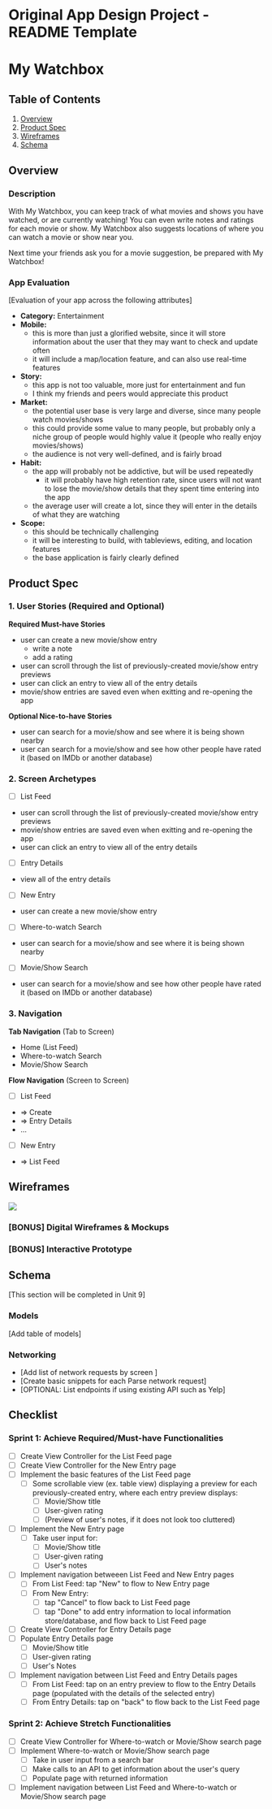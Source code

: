 Original App Design Project - README Template
===

# My Watchbox

## Table of Contents

1. [Overview](#Overview)
2. [Product Spec](#Product-Spec)
3. [Wireframes](#Wireframes)
4. [Schema](#Schema)

## Overview

### Description

With My Watchbox, you can keep track of what movies and shows you have watched, or are currently watching! You can even write notes and ratings for each movie or show. My Watchbox also suggests locations of where you can watch a movie or show near you.

Next time your friends ask you for a movie suggestion, be prepared with My Watchbox!

### App Evaluation

[Evaluation of your app across the following attributes]
- **Category:** Entertainment
- **Mobile:**
    - this is more than just a glorified website, since it will store information about the user that they may want to check and update often
    - it will include a map/location feature, and can also use real-time features
- **Story:**
    - this app is not too valuable, more just for entertainment and fun
    - I think my friends and peers would appreciate this product
- **Market:**
    - the potential user base is very large and diverse, since many people watch movies/shows
    - this could provide some value to many people, but probably only a niche group of people would highly value it (people who really enjoy movies/shows)
    - the audience is not very well-defined, and is fairly broad
- **Habit:**
    - the app will probably not be addictive, but will be used repeatedly
        * it will probably have high retention rate, since users will not want to lose the movie/show details that they spent time entering into the app
    - the average user will create a lot, since they will enter in the details of what they are watching
- **Scope:**
    - this should be technically challenging
    - it will be interesting to build, with tableviews, editing, and location features
    - the base application is fairly clearly defined

## Product Spec

### 1. User Stories (Required and Optional)

**Required Must-have Stories**

* user can create a new movie/show entry
    * write a note
    * add a rating
* user can scroll through the list of previously-created movie/show entry previews
* user can click an entry to view all of the entry details
* movie/show entries are saved even when exitting and re-opening the app

**Optional Nice-to-have Stories**

* user can search for a movie/show and see where it is being shown nearby
* user can search for a movie/show and see how other people have rated it (based on IMDb or another database)

### 2. Screen Archetypes

- [ ] List Feed 
* user can scroll through the list of previously-created movie/show entry previews
* movie/show entries are saved even when exitting and re-opening the app
* user can click an entry to view all of the entry details
- [ ] Entry Details
* view all of the entry details
- [ ] New Entry
* user can create a new movie/show entry
- [ ] Where-to-watch Search
* user can search for a movie/show and see where it is being shown nearby
- [ ] Movie/Show Search
* user can search for a movie/show and see how other people have rated it (based on IMDb or another database)

### 3. Navigation

**Tab Navigation** (Tab to Screen)

* Home (List Feed)
* Where-to-watch Search
* Movie/Show Search

**Flow Navigation** (Screen to Screen)

- [ ] List Feed
* => Create
* => Entry Details
* ...
- [ ] New Entry
* => List Feed

## Wireframes

![](https://github.com/alam7989/My-Watchbox/blob/main/My_Watchbox_Wireframe.jpeg)

### [BONUS] Digital Wireframes & Mockups

### [BONUS] Interactive Prototype

## Schema 

[This section will be completed in Unit 9]

### Models

[Add table of models]

### Networking

- [Add list of network requests by screen ]
- [Create basic snippets for each Parse network request]
- [OPTIONAL: List endpoints if using existing API such as Yelp]

## Checklist
### Sprint 1: Achieve Required/Must-have Functionalities
- [ ] Create View Controller for the List Feed page
- [ ] Create View Controller for the New Entry page
- [ ] Implement the basic features of the List Feed page
    - [ ] Some scrollable view (ex. table view) displaying a preview for each previously-created entry, where each entry preview displays:
        - [ ]  Movie/Show title
        - [ ]  User-given rating
        - [ ]  (Preview of user's notes, if it does not look too cluttered)
- [ ] Implement the New Entry page
    - [ ] Take user input for:
        - [ ] Movie/Show title
        - [ ] User-given rating
        - [ ] User's notes 
- [ ] Implement navigation betweeen List Feed and New Entry pages
    - [ ] From List Feed: tap "New" to flow to New Entry page
    - [ ] From New Entry:
        - [ ] tap "Cancel" to flow back to List Feed page
        - [ ] tap "Done" to add entry information to local information store/database, and flow back to List Feed page
- [ ] Create View Controller for Entry Details page
- [ ] Populate Entry Details page
    - [ ] Movie/Show title
    - [ ] User-given rating
    - [ ] User's Notes
- [ ] Implement navigation between List Feed and Entry Details pages
    - [ ] From List Feed: tap on an entry preview to flow to the Entry Details page (populated with the details of the selected entry)
    - [ ] From Entry Details: tap on "back" to flow back to the List Feed page

### Sprint 2: Achieve Stretch Functionalities
- [ ] Create View Controller for Where-to-watch or Movie/Show search page
- [ ] Implement Where-to-watch or Movie/Show search page
    - [ ] Take in user input from a search bar
    - [ ] Make calls to an API to get information about the user's query
    - [ ] Populate page with returned information
- [ ] Implement navigation between List Feed and Where-to-watch or Movie/Show search page
